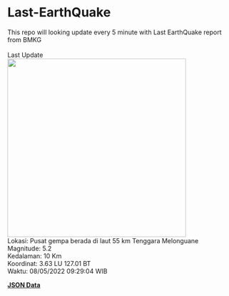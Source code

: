 # Last-EarthQuake
This repo will looking update every 5 minute with Last EarthQuake report from BMKG
<br>
<br>
Last Update
<br>
<img src="https://ews.bmkg.go.id/TEWS/data/20220508092904.mmi.jpg" width="400"/>
<br>
Lokasi: Pusat gempa berada di laut 55 km Tenggara Melonguane <br>
Magnitude: 5.2 <br>
Kedalaman: 10 Km <br>
Koordinat: 3.63 LU 127.01 BT <br>
Waktu: 08/05/2022 09:29:04 WIB <br>

<a href="./data/data.json">**JSON Data**</a>
